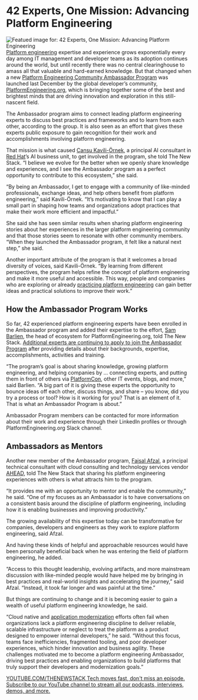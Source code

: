 # 42 Experts, One Mission: Advancing Platform Engineering
![Featued image for: 42 Experts, One Mission: Advancing Platform Engineering](https://cdn.thenewstack.io/media/2025/02/2a5fd150-christina-wocintechchat-com-faefwcdokig-unsplash-1-1024x684.jpg)
[Platform engineering](https://thenewstack.io/platform-engineering/) expertise and experience grows exponentially every day among IT management and developer teams as its adoption continues around the world, but until recently there was no central clearinghouse to amass all that valuable and hard-earned knowledge.
But that changed when a new [Platform Engineering Community Ambassador Program](https://platformengineering.org/ambassador-program) was launched last December by the global developer’s community, [PlatformEngineering.org](https://platformengineering.org/), which is bringing together some of the best and brightest minds that are driving innovation and exploration in this still-nascent field.

The Ambassador program aims to connect leading platform engineering experts to discuss best practices and frameworks and to learn from each other, according to the group. It is also seen as an effort that gives these experts public exposure to gain recognition for their work and accomplishments involving platform engineering.

That mission is what caused [Cansu Kavili-Örnek](https://www.linkedin.com/in/cansukavili/), a principal AI consultant in [Red Hat](https://www.openshift.com/try?utm_content=inline+mention)’s AI business unit, to get involved in the program, she told The New Stack. “I believe we evolve for the better when we openly share knowledge and experiences, and I see the Ambassador program as a perfect opportunity to contribute to this ecosystem,” she said.

“By being an Ambassador, I get to engage with a community of like-minded professionals, exchange ideas, and help others benefit from platform engineering,” said Kavili-Örnek. “It’s motivating to know that I can play a small part in shaping how teams and organizations adopt practices that make their work more efficient and impactful.”

She said she has seen similar results when sharing platform engineering stories about her experiences in the larger platform engineering community and that those stories seem to resonate with other community members. “When they launched the Ambassador program, it felt like a natural next step,” she said.

Another important attribute of the program is that it welcomes a broad diversity of voices, said Kavili-Örnek. “By learning from different perspectives, the program helps refine the concept of platform engineering and make it more useful and accessible. This way, people and companies who are exploring or already [practicing platform engineering](https://thenewstack.io/how-to-become-a-platform-engineer/) can gain better ideas and practical solutions to improve their work.”

## How the Ambassador Program Works
So far, 42 experienced platform engineering experts have been enrolled in the Ambassador program and added their expertise to the effort, [Sam Barlien](https://www.linkedin.com/in/sam-barlien-3b2579184/), the head of ecosystem for PlatformEngineering.org, told The New Stack. [Additional experts are continuing to apply to join the Ambassador Program](https://platformengineering.typeform.com/to/Yia9VV3d) after providing details about their backgrounds, expertise, accomplishments, activities and training.

“The program’s goal is about sharing knowledge, growing platform engineering, and helping companies by … connecting experts, and putting them in front of others via [PlatformCon](https://platformcon.com/), other IT events, blogs, and more,” said Barlien. “A big part of it is giving these experts the opportunity to bounce ideas off each other, discuss things, and share – you know, did you try a process or tool? How is it working for you? That is an element of it. That is what an Ambassador Program is about.”

Ambassador Program members can be contacted for more information about their work and experience through their LinkedIn profiles or through PlatformEngineering.org Slack channel.

## Ambassadors as Mentors
Another new member of the Ambassador program, [Faisal Afzal](https://www.linkedin.com/in/faisalafzal/), a principal technical consultant with cloud consulting and technology services vendor [AHEAD](https://www.ahead.com/), told The New Stack that sharing his platform engineering experiences with others is what attracts him to the program.

“It provides me with an opportunity to mentor and enable the community,” he said. “One of my focuses as an Ambassador is to have conversations on a consistent basis around the discipline of platform engineering, including how it is enabling businesses and improving productivity.”

The growing availability of this expertise today can be transformative for companies, developers and engineers as they work to explore platform engineering, said Afzal.

And having these kinds of helpful and approachable resources would have been personally beneficial back when he was entering the field of platform engineering, he added.

“Access to this thought leadership, evolving artifacts, and more mainstream discussion with like-minded people would have helped me by bringing in best practices and real-world insights and accelerating the journey,” said Afzal. “Instead, it took far longer and was painful at the time.”

But things are continuing to change and it is becoming easier to gain a wealth of useful platform engineering knowledge, he said.

“Cloud native and [application modernization](https://thenewstack.io/application-delivery-controllers-a-key-to-app-modernization/) efforts often fail when organizations lack a platform engineering discipline to deliver reliable, scalable infrastructure or neglect to treat the platform as a product designed to empower internal developers,” he said. “Without this focus, teams face inefficiencies, fragmented tooling, and poor developer experiences, which hinder innovation and business agility. These challenges motivated me to become a platform engineering Ambassador, driving best practices and enabling organizations to build platforms that truly support their developers and modernization goals.”

[
YOUTUBE.COM/THENEWSTACK
Tech moves fast, don't miss an episode. Subscribe to our YouTube
channel to stream all our podcasts, interviews, demos, and more.
](https://youtube.com/thenewstack?sub_confirmation=1)